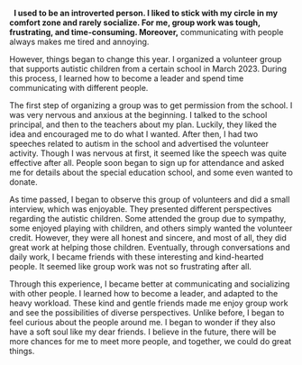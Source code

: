   **I used to be an introverted person. I liked to stick with my circle in my comfort zone and rarely socialize. For me, group work was tough, frustrating, and time-consuming. Moreover,** communicating with people always makes me tired and annoying.

However, things began to change this year. I organized a volunteer group that supports autistic children from a certain school in March 2023. During this process, I learned how to become a leader and spend time communicating with different people.

The first step of organizing a group was to get permission from the school. I was very nervous and anxious at the beginning. I talked to the school principal, and then to the teachers about my plan. Luckily, they liked the idea and encouraged me to do what I wanted. After then, I had two speeches related to autism in the school and advertised the volunteer activity. Though I was nervous at first, it seemed like the speech was quite effective after all. People soon began to sign up for attendance and asked me for details about the special education school, and some even wanted to donate.

As time passed, I began to observe this group of volunteers and did a small interview, which was enjoyable. They presented different perspectives regarding the autistic children. Some attended the group due to sympathy, some enjoyed playing with children, and others simply wanted the volunteer credit. However, they were all honest and sincere, and most of all, they did great work at helping those children. Eventually, through conversations and daily work, I became friends with these interesting and kind-hearted people. It seemed like group work was not so frustrating after all.

Through this experience, I became better at communicating and socializing with other people. I learned how to become a leader, and adapted to the heavy workload. These kind and gentle friends made me enjoy group work and see the possibilities of diverse perspectives. Unlike before, I began to feel curious about the people around me. I began to wonder if they also have a soft soul like my dear friends. I believe in the future, there will be more chances for me to meet more people, and together, we could do great things.